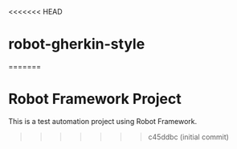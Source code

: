 <<<<<<< HEAD
# robot-gherkin-style
=======
# Robot Framework Project
This is a test automation project using Robot Framework.
>>>>>>> c45ddbc (initial commit)
